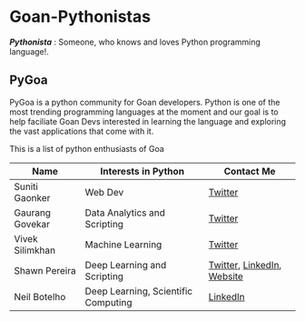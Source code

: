 # Goan-Pythonistas

***Pythonista*** : Someone, who knows and loves Python programming language!.

## PyGoa
PyGoa is a python community for Goan developers. Python is one of the most trending programming languages at the moment and our goal is to help faciliate Goan Devs interested in learning the language and exploring the vast applications that come with it.

This is a list of python enthusiasts of Goa

| Name              | Interests in Python                            | Contact Me                                                 |
| ---               | ---                                            | ---                                                        |
| Suniti Gaonker    | Web Dev                                        | [Twitter](https://twitter.com/GaonkerSuniti)               |
| Gaurang Govekar   | Data Analytics and Scripting                   | [Twitter](https://twitter.com/pythagaurang)                |
| Vivek Silimkhan   | Machine Learning                               | [Twitter](https://twitter.com/VkSl10)                      |
| Shawn Pereira     | Deep Learning and Scripting                    | [Twitter](https://twitter.com/Incept_shawn), [LinkedIn](https://linkedin.com/in/shawn-pereira), [Website](https://shawnpereira.me) |
| Neil Botelho      |Deep Learning, Scientific Computing             |[LinkedIn](https://www.linkedin.com/in/neilbotelho/)        |
